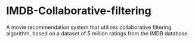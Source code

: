 # IMDB-Collaborative-filtering
A movie recommendation system that utilizes collaborative filtering algorithm, based on a dataset of 5 million ratings from the IMDB database.
